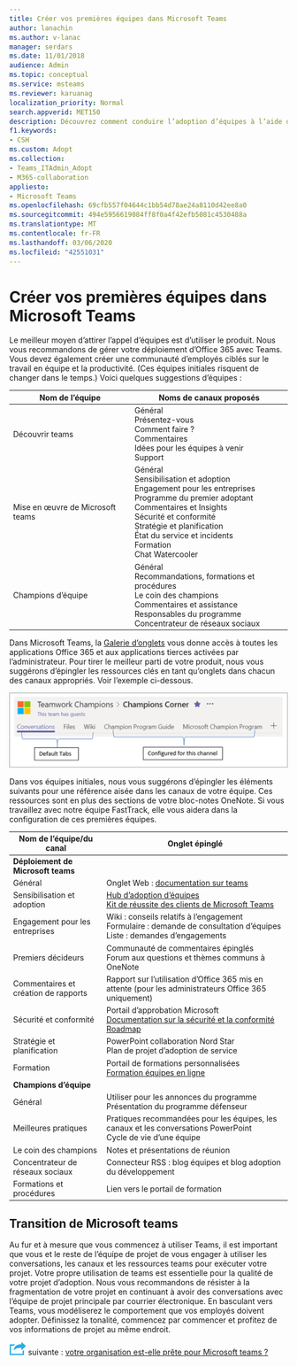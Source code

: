 ```yaml
---
title: Créer vos premières équipes dans Microsoft Teams
author: lanachin
ms.author: v-lanac
manager: serdars
ms.date: 11/01/2018
audience: Admin
ms.topic: conceptual
ms.service: msteams
ms.reviewer: karuanag
localization_priority: Normal
search.appverid: MET150
description: Découvrez comment conduire l’adoption d’équipes à l’aide du produit.
f1.keywords:
- CSH
ms.custom: Adopt
ms.collection:
- Teams_ITAdmin_Adopt
- M365-collaboration
appliesto:
- Microsoft Teams
ms.openlocfilehash: 69cfb557f04644c1bb54d78ae24a8110d42ee8a0
ms.sourcegitcommit: 494e5956619084ff8f0a4f42efb5081c4530488a
ms.translationtype: MT
ms.contentlocale: fr-FR
ms.lasthandoff: 03/06/2020
ms.locfileid: "42551031"
---
```

# <a name="create-your-first-teams-in-microsoft-teams"></a>Créer vos premières équipes dans Microsoft Teams

Le meilleur moyen d’attirer l’appel d’équipes est d’utiliser le produit. Nous vous recommandons de gérer votre déploiement d’Office 365 avec Teams. Vous devez également créer une communauté d’employés ciblés sur le travail en équipe et la productivité. (Ces équipes initiales risquent de changer dans le temps.) Voici quelques suggestions d’équipes :

| Nom de l’équipe | Noms de canaux proposés |
| --------- | ---------------------- |
| Découvrir teams | Général</br> Présentez-vous</br> Comment faire ?</br>Commentaires </br> Idées pour les équipes à venir </br> Support |
| Mise en œuvre de Microsoft teams | Général <br/> Sensibilisation et adoption <br/> Engagement pour les entreprises <br/> Programme du premier adoptant <br/> Commentaires et Insights <br/> Sécurité et conformité <br/> Stratégie et planification <br/> État du service et incidents <br/> Formation <br/> Chat Watercooler |
| Champions d’équipe | Général <br/> Recommandations, formations et procédures <br/> Le coin des champions <br/> Commentaires et assistance <br/> Responsables du programme <br/> Concentrateur de réseaux sociaux |

Dans Microsoft Teams, la [Galerie d’onglets](https://docs.microsoft.com/microsoftteams/platform/concepts/tabs/tabs-overview) vous donne accès à toutes les applications Office 365 et aux applications tierces activées par l’administrateur. Pour tirer le meilleur parti de votre produit, nous vous suggérons d’épingler les ressources clés en tant qu’onglets dans chacun des canaux appropriés. Voir l’exemple ci-dessous.

![Capture d’écran montrant les onglets par défaut et personnalisés](media/teams-adoption-tab-example.png)

Dans vos équipes initiales, nous vous suggérons d’épingler les éléments suivants pour une référence aisée dans les canaux de votre équipe. Ces ressources sont en plus des sections de votre bloc-notes OneNote. Si vous travaillez avec notre équipe FastTrack, elle vous aidera dans la configuration de ces premières équipes. 

|Nom de l’équipe/du canal | Onglet épinglé |
|----------------- | ---------- |
| **Déploiement de Microsoft teams** ||
| Général | Onglet Web : [documentation sur teams](https://aka.ms/SuccessWithTeams) |
| Sensibilisation et adoption | [Hub d’adoption d’équipes](https://aka.ms/DriveTeamsAdoption)<br/>[Kit de réussite des clients de Microsoft Teams](https://aka.ms/TeamsCustomerSuccess)|
| Engagement pour les entreprises | Wiki : conseils relatifs à l’engagement<br/>Formulaire : demande de consultation d’équipes<br/>Liste : demandes d’engagements |
|Premiers décideurs | Communauté de commentaires épinglés <br/> Forum aux questions et thèmes communs à OneNote |
| Commentaires et création de rapports | Rapport sur l’utilisation d’Office 365 mis en attente (pour les administrateurs Office 365 uniquement) |
| Sécurité et conformité | Portail d’approbation Microsoft <br/> [Documentation sur la sécurité et la conformité](https://docs.microsoft.com/office365/securitycompliance/index)<br/> [Roadmap](https://docs.microsoft.com/office365/securitycompliance/security-roadmap) |
| Stratégie et planification | PowerPoint collaboration Nord Star <br/> Plan de projet d’adoption de service |
| Formation | Portail de formations personnalisées <br/> [Formation équipes en ligne](https://aka.ms/TeamsTraining) |
| **Champions d’équipe**|  |
| Général | Utiliser pour les annonces du programme <br/> Présentation du programme défenseur |
| Meilleures pratiques | Pratiques recommandées pour les équipes, les canaux et les conversations PowerPoint <br/> Cycle de vie d’une équipe |
| Le coin des champions | Notes et présentations de réunion |
| Concentrateur de réseaux sociaux | Connecteur RSS : blog équipes et blog adoption du développement |
| Formations et procédures | Lien vers le portail de formation |

## <a name="making-the-switch-to-microsoft-teams"></a>Transition de Microsoft teams

Au fur et à mesure que vous commencez à utiliser Teams, il est important que vous et le reste de l’équipe de projet de vous engager à utiliser les conversations, les canaux et les ressources teams pour exécuter votre projet. Votre propre utilisation de teams est essentielle pour la qualité de votre projet d’adoption. Nous vous recommandons de résister à la fragmentation de votre projet en continuant à avoir des conversations avec l’équipe de projet principale par courrier électronique. En basculant vers Teams, vous modéliserez le comportement que vos employés doivent adopter. Définissez la tonalité, commencez par commencer et profitez de vos informations de projet au même endroit.  

![Une icône représentant la prochaine étape](media/teams-adoption-next-icon.png) suivante : [votre organisation est-elle prête pour Microsoft teams ?](teams-adoption-assess-readiness.md)
